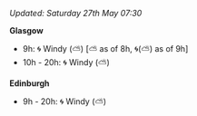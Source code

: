 *Updated: Saturday 27th May 07:30*

**Glasgow**

* 9h: :cyclone: Windy (:partly_sunny:) [:partly_sunny: as of 8h, :cyclone:(:partly_sunny:) as of 9h]
* 10h - 20h: :cyclone: Windy (:partly_sunny:)

**Edinburgh**

* 9h - 20h: :cyclone: Windy (:partly_sunny:)
